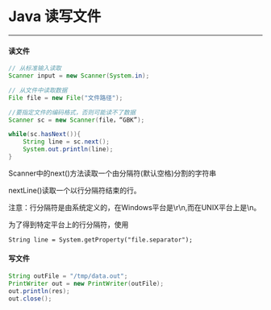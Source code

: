 # Java 读写文件

---
#### 读文件

```java
// 从标准输入读取
Scanner input = new Scanner(System.in);

// 从文件中读取数据
File file = new File("文件路径");

//要指定文件的编码格式，否则可能读不了数据
Scanner sc = new Scanner(file，“GBK”);

while(sc.hasNext()){
    String line = sc.next();
    System.out.println(line);
}

```

Scanner中的next()方法读取一个由分隔符(默认空格)分割的字符串

nextLine()读取一个以行分隔符结束的行。

注意：行分隔符是由系统定义的，在Windows平台是\r\n,而在UNIX平台上是\n。

为了得到特定平台上的行分隔符，使用

`String line = System.getProperty("file.separator");`

#### 写文件

```java
String outFile = "/tmp/data.out";  
PrintWriter out = new PrintWriter(outFile);  
out.println(res);  
out.close();
```